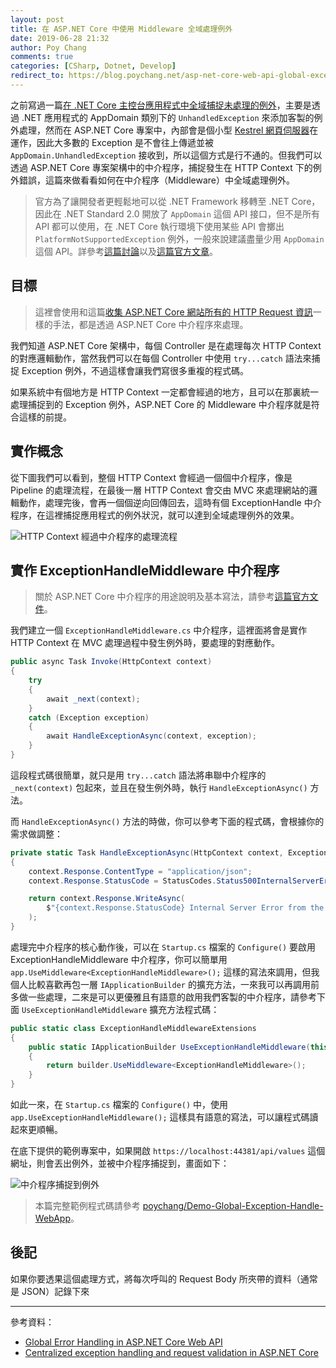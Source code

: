 ```yaml
---
layout: post
title: 在 ASP.NET Core 中使用 Middleware 全域處理例外
date: 2019-06-28 21:32
author: Poy Chang
comments: true
categories: [CSharp, Dotnet, Develop]
redirect_to: https://blog.poychang.net/asp-net-core-web-api-global-exception-handler/
---
```


之前寫過一篇[在 .NET Core 主控台應用程式中全域捕捉未處理的例外](https://poychang.github.io/dotnet-core-global-exception-handler-in-console-application/)，主要是透過 .NET 應用程式的 AppDomain 類別下的 `UnhandledException` 來添加客製的例外處理，然而在 ASP.NET Core 專案中，內部會是個小型 [Kestrel 網頁伺服器](https://docs.microsoft.com/zh-tw/aspnet/core/fundamentals/servers/kestrel)在運作，因此大多數的 Exception 是不會往上傳遞並被 `AppDomain.UnhandledException` 接收到，所以這個方式是行不通的。但我們可以透過 ASP.NET Core 專案架構中的中介程序，捕捉發生在 HTTP Context 下的例外錯誤，這篇來做看看如何在中介程序（Middleware）中全域處理例外。

>官方為了讓開發者更輕鬆地可以從 .NET Framework 移轉至 .NET Core，因此在 .NET Standard 2.0 開放了 `AppDomain` 這個 API 接口，但不是所有 API 都可以使用，在 .NET Core 執行環境下使用某些 API 會擲出 `PlatformNotSupportedException` 例外，一般來說建議盡量少用 `AppDomain` 這個 API。詳參考[這篇討論](https://stackoverflow.com/questions/27266907/no-appdomains-in-net-core-why)以及[這篇官方文章](https://docs.microsoft.com/zh-tw/dotnet/core/porting/net-framework-tech-unavailable)。

## 目標

>這裡會使用和這篇[收集 ASP.NET Core 網站所有的 HTTP Request 資訊](https://poychang.github.io/logging-http-request-in-asp-net-core/)一樣的手法，都是透過 ASP.NET Core 中介程序來處理。

我們知道 ASP.NET Core 架構中，每個 Controller 是在處理每次 HTTP Context 的對應邏輯動作，當然我們可以在每個 Controller 中使用 `try...catch` 語法來捕捉 Exception 例外，不過這樣會讓我們寫很多重複的程式碼。

如果系統中有個地方是 HTTP Context 一定都會經過的地方，且可以在那裏統一處理捕捉到的 Exception 例外，ASP.NET Core 的 Middleware 中介程序就是符合這樣的前提。

## 實作概念

從下圖我們可以看到，整個 HTTP Context 會經過一個個中介程序，像是 Pipeline 的處理流程，在最後一層 HTTP Context 會交由 MVC 來處理網站的邏輯動作，處理完後，會再一個個逆向回傳回去，這時有個 ExceptionHandle 中介程序，在這裡捕捉應用程式的例外狀況，就可以達到全域處理例外的效果。

![HTTP Context 經過中介程序的處理流程](https://i.imgur.com/j8iNyw5.png)

## 實作 ExceptionHandleMiddleware 中介程序

>關於 ASP.NET Core 中介程序的用途說明及基本寫法，請參考[這篇官方文件](https://docs.microsoft.com/zh-tw/aspnet/core/fundamentals/middleware/write?WT.mc_id=DT-MVP-5003022)。

我們建立一個 `ExceptionHandleMiddleware.cs` 中介程序，這裡面將會是實作 HTTP Context 在 MVC 處理過程中發生例外時，要處理的對應動作。

```csharp
public async Task Invoke(HttpContext context)
{
    try
    {
        await _next(context);
    }
    catch (Exception exception)
    {
        await HandleExceptionAsync(context, exception);
    }
}
```

這段程式碼很簡單，就只是用 `try...catch` 語法將串聯中介程序的 `_next(context)` 包起來，並且在發生例外時，執行 `HandleExceptionAsync()` 方法。

而 `HandleExceptionAsync()` 方法的時做，你可以參考下面的程式碼，會根據你的需求做調整：

```csharp
private static Task HandleExceptionAsync(HttpContext context, Exception exception)
{
    context.Response.ContentType = "application/json";
    context.Response.StatusCode = StatusCodes.Status500InternalServerError;

    return context.Response.WriteAsync(
        $"{context.Response.StatusCode} Internal Server Error from the ExceptionHandle middleware."
    );
}
```

處理完中介程序的核心動作後，可以在 `Startup.cs` 檔案的 `Configure()` 要啟用 ExceptionHandleMiddleware 中介程序，你可以簡單用 `app.UseMiddleware<ExceptionHandleMiddleware>();` 這樣的寫法來調用，但我個人比較喜歡再包一層 `IApplicationBuilder` 的擴充方法，一來我可以再調用前多做一些處理，二來是可以更優雅且有語意的啟用我們客製的中介程序，請參考下面 `UseExceptionHandleMiddleware` 擴充方法程式碼：

```csharp
public static class ExceptionHandleMiddlewareExtensions
{
    public static IApplicationBuilder UseExceptionHandleMiddleware(this IApplicationBuilder builder)
    {
        return builder.UseMiddleware<ExceptionHandleMiddleware>();
    }
}
```

如此一來，在 `Startup.cs` 檔案的 `Configure()` 中，使用 `app.UseExceptionHandleMiddleware();` 這樣具有語意的寫法，可以讓程式碼讀起來更順暢。

在底下提供的範例專案中，如果開啟 `https://localhost:44381/api/values` 這個網址，則會丟出例外，並被中介程序捕捉到，畫面如下：

![中介程序捕捉到例外](https://i.imgur.com/JWEiLLc.png)

>本篇完整範例程式碼請參考 [poychang/Demo-Global-Exception-Handle-WebApp](https://github.com/poychang/Demo-Global-Exception-Handle-WebApp)。

## 後記

如果你要透果這個處理方式，將每次呼叫的 Request Body 所夾帶的資料（通常是 JSON）記錄下來

----------

參考資料：

* [Global Error Handling in ASP.NET Core Web API](https://code-maze.com/global-error-handling-aspnetcore/)
* [Centralized exception handling and request validation in ASP.NET Core](https://www.strathweb.com/2018/07/centralized-exception-handling-and-request-validation-in-asp-net-core/)
